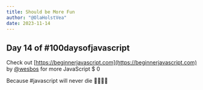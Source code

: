 ```yaml
---
title: Should be More Fun
author: "@OlaHolstVea"
date: 2023-11-14
---
```



## Day 14 of #100daysofjavascript

Check out [https://beginnerjavascript.com](https://beginnerjavascript.com) by
[@wesbos](https://twitter.com/wesbos)
 for more JavaScript
$ 0

Because #javascript will never die 💪🥳🏴‍☠️